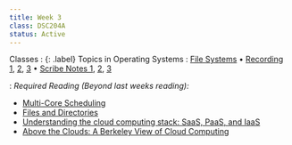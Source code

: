```yaml
---
title: Week 3
class: DSC204A
status: Active
---
```



<!-- 
: {: .label} Introduction to Cloud Computing 
   : [Slides](assets/slides/6_os-2.pdf) &#8226; [Recording](#) 
-->
Classes
: {: .label} Topics in Operating Systems
   : [File Systems](https://drive.google.com/file/d/1qiuarHbNA2YVtXIoYPflmzb_22-t7UGw/view?usp=share_link) &#8226; [Recording 1](https://podcast.ucsd.edu/watch/sp25/dsc204a_a00/7), [2](https://podcast.ucsd.edu/watch/sp25/dsc204a_a00/8), [3](https://podcast.ucsd.edu/watch/sp25/dsc204a_a00/9) &#8226; [Scribe Notes 1](assets/scribe_notes/scribe_0414.pdf), [2](assets/scribe_notes/scribe_0416.pdf), [3](assets/scribe_notes/scribe_0418.pdf)
   
   <!-- [Scribe Notes 3](assets/scribe_notes/scribe_0420.pdf) -->


: *Required Reading (Beyond last weeks reading):*
* [Multi-Core Scheduling](https://pages.cs.wisc.edu/~remzi/OSTEP/cpu-sched-multi.pdf)
* [Files and Directories](https://pages.cs.wisc.edu/~remzi/OSTEP/file-intro.pdf)
* [Understanding the cloud computing stack: SaaS, PaaS, and IaaS](https://www.linkedin.com/pulse/understanding-cloud-computing-stack-saas-paas-iaas-big-steven-murhula/)
* [Above the Clouds: A Berkeley View of Cloud Computing](https://www2.eecs.berkeley.edu/Pubs/TechRpts/2009/EECS-2009-28.pdf)

<!-- Class 2
: {: .label} Cloud Computing Basics
  : [Slides](assets/slides/6_os-3.pdf) &#8226; [Recording](https://podcast.ucsd.edu/watch/wi24/dsc204a_a00/7) &#8226; [Scribe Notes](assets/scribe_notes/Jan_24_scribe_note.pdf) 
: *Reading:*
* [Above the Clouds: A Berkeley View of Cloud Computing (required)](https://www2.eecs.berkeley.edu/Pubs/TechRpts/2009/EECS-2009-28.pdf)
* [The Datacenter as a Computer Designing Warehouse-Scale Machines Chapter 1 (optional)](https://link.springer.com/chapter/10.1007/978-3-031-01761-2_1)


Class 3
: {: .label} Cloud Computing Basics Continued
  : [Slides](assets/slides/7_cloud_computing.pdf) &#8226; [Recording](https://podcast.ucsd.edu/watch/wi24/dsc204a_a00/8) &#8226; [Scribe Notes](assets/scribe_notes/Jan_26_scribe_note.pdf) 
: *Reading:*
* [Above the Clouds: A Berkeley View of Cloud Computing (required)](https://www2.eecs.berkeley.edu/Pubs/TechRpts/2009/EECS-2009-28.pdf)
* [The Datacenter as a Computer Designing Warehouse-Scale Machines Chapter 2 (optional)](https://link.springer.com/chapter/10.1007/978-3-031-01761-2_2)
-->
